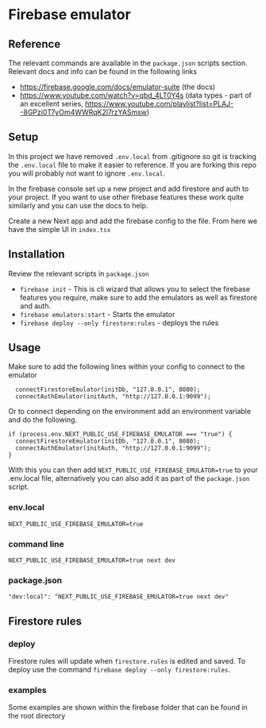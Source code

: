 # Firebase emulator

## Reference

The relevant commands are available in the `package.json` scripts section. Relevant docs and info can be found in the following links

- https://firebase.google.com/docs/emulator-suite (the docs)
- https://www.youtube.com/watch?v=qbd_4LT0Y4s (data types - part of an excellent series, https://www.youtube.com/playlist?list=PLAJ--8GPzi0T7yOm4WWRqK2l7rzYASmsw)

## Setup

In this project we have removed `.env.local` from .gitignore so git is tracking the `.env.local` file to make it easier to reference. If you are forking this repo you will probably not want to ignore `.env.local`.

In the firebase console set up a new project and add firestore and auth to your project. If you want to use other firebase features these work quite similarly and you can use the docs to help.

Create a new Next app and add the firebase config to the file. From here we have the simple UI in `index.tsx`

## Installation

Review the relevant scripts in `package.json`

- `firebase init` - This is cli wizard that allows you to select the firebase features you require, make sure to add the emulators as well as firestore and auth.
- `firebase emulators:start` - Starts the emulator
- `firebase deploy --only firestore:rules` - deploys the rules

## Usage

Make sure to add the following lines within your config to connect to the emulator

```
  connectFirestoreEmulator(initDb, "127.0.0.1", 8080);
  connectAuthEmulator(initAuth, "http://127.0.0.1:9099");
```

Or to connect depending on the environment add an environment variable and do the following.

```
if (process.env.NEXT_PUBLIC_USE_FIREBASE_EMULATOR === "true") {
  connectFirestoreEmulator(initDb, "127.0.0.1", 8080);
  connectAuthEmulator(initAuth, "http://127.0.0.1:9099");
}
```

With this you can then add `NEXT_PUBLIC_USE_FIREBASE_EMULATOR=true` to your .env.local file, alternatively you can also add it as part of the `package.json` script.

### env.local

```
NEXT_PUBLIC_USE_FIREBASE_EMULATOR=true
```

### command line

```
NEXT_PUBLIC_USE_FIREBASE_EMULATOR=true next dev
```

### package.json

```
"dev:local": "NEXT_PUBLIC_USE_FIREBASE_EMULATOR=true next dev"
```

## Firestore rules

### deploy

Firestore rules will update when `firestore.rules` is edited and saved. To deploy use the command `firebase deploy --only firestore:rules`.

### examples

Some examples are shown within the firebase folder that can be found in the root directory

